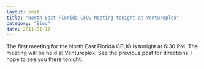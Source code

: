 ```yaml
---
layout: post
title: "North East Florida CFUG Meeting tonight at Ventureplex"
category: "Blog"
date: 2011-01-17
---
```



The first meeting for the North East Florida CFUG is tonight at 6:30 PM. The meeting will be held at Ventureplex. See the previous post for directions. I hope to see you there tonight.